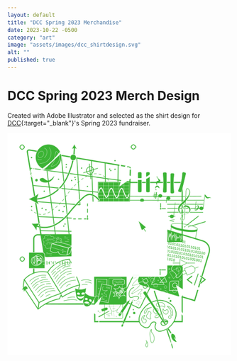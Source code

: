 ```yaml
---
layout: default
title: "DCC Spring 2023 Merchandise"
date: 2023-10-22 -0500
category: "art"
image: "assets/images/dcc_shirtdesign.svg"
alt: ""
published: true
---
```


# DCC Spring 2023 Merch Design

Created with Adobe Illustrator and selected as the shirt design for [DCC](http://dcc.umd.edu/){:target="_blank"}'s Spring 2023 fundraiser.   

![](assets/images/dcc_shirtdesign.svg)   

